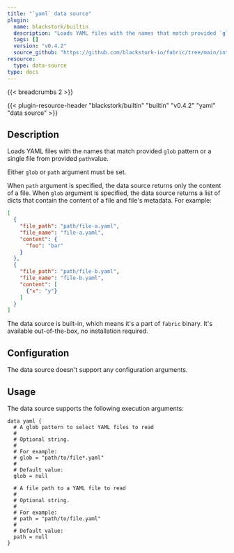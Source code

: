 ```yaml
---
title: "`yaml` data source"
plugin:
  name: blackstork/builtin
  description: "Loads YAML files with the names that match provided `glob` pattern or a single file from provided `path`value"
  tags: []
  version: "v0.4.2"
  source_github: "https://github.com/blackstork-io/fabric/tree/main/internal/builtin/"
resource:
  type: data-source
type: docs
---
```


{{< breadcrumbs 2 >}}

{{< plugin-resource-header "blackstork/builtin" "builtin" "v0.4.2" "yaml" "data source" >}}

## Description

Loads YAML files with the names that match provided `glob` pattern or a single file from provided `path`value.

Either `glob` or `path` argument must be set.

When `path` argument is specified, the data source returns only the content of a file.
When `glob` argument is specified, the data source returns a list of dicts that contain the content of a file and file's metadata. For example:

```json
[
  {
	"file_path": "path/file-a.yaml",
	"file_name": "file-a.yaml",
	"content": {
	  "foo": "bar"
	}
  },
  {
	"file_path": "path/file-b.yaml",
	"file_name": "file-b.yaml",
	"content": [
	  {"x": "y"}
	]
  }
]
```

The data source is built-in, which means it's a part of `fabric` binary. It's available out-of-the-box, no installation required.

## Configuration

The data source doesn't support any configuration arguments.

## Usage

The data source supports the following execution arguments:

```hcl
data yaml {
  # A glob pattern to select YAML files to read
  #
  # Optional string.
  #
  # For example:
  # glob = "path/to/file*.yaml"
  #
  # Default value:
  glob = null

  # A file path to a YAML file to read
  #
  # Optional string.
  #
  # For example:
  # path = "path/to/file.yaml"
  #
  # Default value:
  path = null
}
```